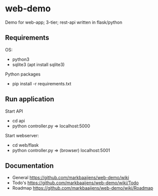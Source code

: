 # web-demo
Demo for web-app; 3-tier; rest-api written in flask/python

## Requirements
OS:
- python3
- sqlite3 (apt install sqlite3)

Python packages
- pip install -r requirements.txt

## Run application
Start API
- cd api
- python controller.py
=> localhost:5000

Start webserver:
- cd web/flask
- python controller.py
=> (browser) localhost:5001

## Documentation
- General https://github.com/markbaaijens/web-demo/wiki
- Todo's https://github.com/markbaaijens/web-demo/wiki/Todo
- Roadmap https://github.com/markbaaijens/web-demo/wiki/Roadmap
